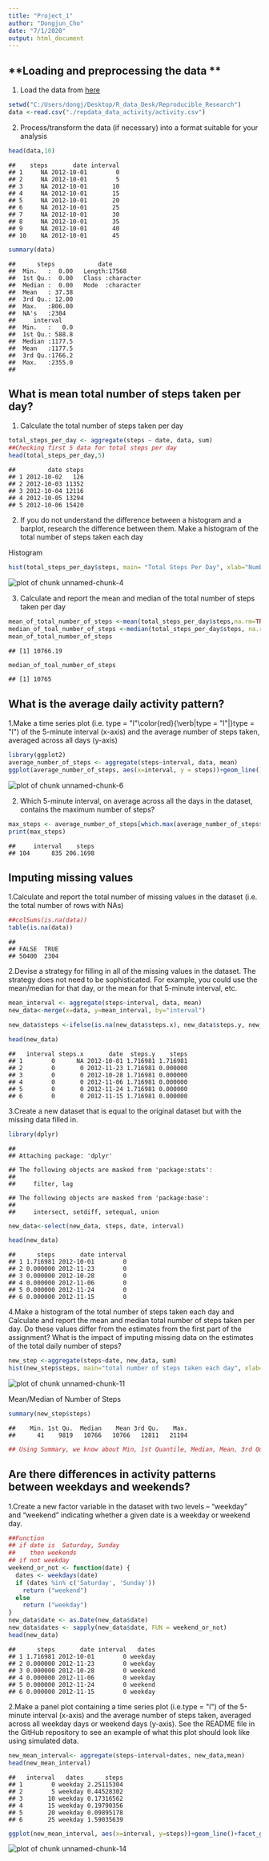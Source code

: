 ```yaml
---
title: "Project_1"
author: "Dongjun_Cho"
date: "7/1/2020"
output: html_document
---
```



## **Loading and preprocessing the data **

1. Load the data from [here](https://d396qusza40orc.cloudfront.net/repdata%2Fdata%2Factivity.zip) 

```r
setwd("C:/Users/dongj/Desktop/R_data_Desk/Reproducible_Research")
data <-read.csv("./repdata_data_activity/activity.csv")
```

2. Process/transform the data (if necessary) into a format suitable for your analysis

```r
head(data,10)
```

```
##    steps       date interval
## 1     NA 2012-10-01        0
## 2     NA 2012-10-01        5
## 3     NA 2012-10-01       10
## 4     NA 2012-10-01       15
## 5     NA 2012-10-01       20
## 6     NA 2012-10-01       25
## 7     NA 2012-10-01       30
## 8     NA 2012-10-01       35
## 9     NA 2012-10-01       40
## 10    NA 2012-10-01       45
```

```r
summary(data)
```

```
##      steps            date          
##  Min.   :  0.00   Length:17568      
##  1st Qu.:  0.00   Class :character  
##  Median :  0.00   Mode  :character  
##  Mean   : 37.38                     
##  3rd Qu.: 12.00                     
##  Max.   :806.00                     
##  NA's   :2304                       
##     interval     
##  Min.   :   0.0  
##  1st Qu.: 588.8  
##  Median :1177.5  
##  Mean   :1177.5  
##  3rd Qu.:1766.2  
##  Max.   :2355.0  
## 
```

## **What is mean total number of steps taken per day?**

1. Calculate the total number of steps taken per day

```r
total_steps_per_day <- aggregate(steps ~ date, data, sum)
##Checking first 5 data for total steps per day
head(total_steps_per_day,5)
```

```
##         date steps
## 1 2012-10-02   126
## 2 2012-10-03 11352
## 3 2012-10-04 12116
## 4 2012-10-05 13294
## 5 2012-10-06 15420
```
2. If you do not understand the difference between a histogram and a barplot, research the difference between them. Make a histogram of the total number of steps taken each day

Histogram

```r
hist(total_steps_per_day$steps, main= "Total Steps Per Day", xlab="Number of Steps")
```

![plot of chunk unnamed-chunk-4](figure/unnamed-chunk-4-1.png)

3. Calculate and report the mean and median of the total number of steps taken per day


```r
mean_of_total_number_of_steps <-mean(total_steps_per_day$steps,na.rm=TRUE)
median_of_toal_number_of_steps <-median(total_steps_per_day$steps, na.rm=TRUE)
mean_of_total_number_of_steps
```

```
## [1] 10766.19
```

```r
median_of_toal_number_of_steps
```

```
## [1] 10765
```

## **What is the average daily activity pattern?**

1.Make a time series plot (i.e. type = "l"\color{red}{\verb|type = "l"|}type = "l") of the 5-minute interval (x-axis) and the average number of steps taken, averaged across all days (y-axis)


```r
library(ggplot2)
average_number_of_steps <- aggregate(steps~interval, data, mean)
ggplot(average_number_of_steps, aes(x=interval, y = steps))+geom_line()+ labs(title="Average number of steps across all days", x= "Intervals", y= "steps")
```

![plot of chunk unnamed-chunk-6](figure/unnamed-chunk-6-1.png)


2. Which 5-minute interval, on average across all the days in the dataset, contains the maximum number of steps?


```r
max_steps <- average_number_of_steps[which.max(average_number_of_steps$steps),]
print(max_steps)
```

```
##     interval    steps
## 104      835 206.1698
```
## **Imputing missing values**

1.Calculate and report the total number of missing values in the dataset (i.e. the total number of rows with NAs)

```r
##colSums(is.na(data))
table(is.na(data))
```

```
## 
## FALSE  TRUE 
## 50400  2304
```


2.Devise a strategy for filling in all of the missing values in the dataset. The strategy does not need to be sophisticated. For example, you could use the mean/median for that day, or the mean for that 5-minute interval, etc.

```r
mean_interval <- aggregate(steps~interval, data, mean)
new_data<-merge(x=data, y=mean_interval, by="interval")

new_data$steps <-ifelse(is.na(new_data$steps.x), new_data$steps.y, new_data$steps.x)

head(new_data)
```

```
##   interval steps.x       date  steps.y    steps
## 1        0      NA 2012-10-01 1.716981 1.716981
## 2        0       0 2012-11-23 1.716981 0.000000
## 3        0       0 2012-10-28 1.716981 0.000000
## 4        0       0 2012-11-06 1.716981 0.000000
## 5        0       0 2012-11-24 1.716981 0.000000
## 6        0       0 2012-11-15 1.716981 0.000000
```

3.Create a new dataset that is equal to the original dataset but with the missing data filled in.


```r
library(dplyr)
```

```
## 
## Attaching package: 'dplyr'
```

```
## The following objects are masked from 'package:stats':
## 
##     filter, lag
```

```
## The following objects are masked from 'package:base':
## 
##     intersect, setdiff, setequal, union
```

```r
new_data<-select(new_data, steps, date, interval)

head(new_data)
```

```
##      steps       date interval
## 1 1.716981 2012-10-01        0
## 2 0.000000 2012-11-23        0
## 3 0.000000 2012-10-28        0
## 4 0.000000 2012-11-06        0
## 5 0.000000 2012-11-24        0
## 6 0.000000 2012-11-15        0
```

4.Make a histogram of the total number of steps taken each day and Calculate and report the mean and median total number of steps taken per day. Do these values differ from the estimates from the first part of the assignment? What is the impact of imputing missing data on the estimates of the total daily number of steps?


```r
new_step <-aggregate(steps~date, new_data, sum)
hist(new_step$steps, main="total number of steps taken each day", xlab="steps")
```

![plot of chunk unnamed-chunk-11](figure/unnamed-chunk-11-1.png)

Mean/Median of Number of Steps

```r
summary(new_step$steps)
```

```
##    Min. 1st Qu.  Median    Mean 3rd Qu.    Max. 
##      41    9819   10766   10766   12811   21194
```

```r
## Using Summary, we know about Min, 1st Quantile, Median, Mean, 3rd Quantile, MAx and NA's
```

## **Are there differences in activity patterns between weekdays and weekends?**

1.Create a new factor variable in the dataset with two levels – “weekday” and “weekend” indicating whether a given date is a weekday or weekend day.


```r
##Function 
## if date is  Saturday, Sunday
##    then weekends
## if not weekday
weekend_or_not <- function(date) {
  dates <- weekdays(date)
  if (dates %in% c('Saturday', 'Sunday'))
    return ("weekend")
  else
    return ("weekday")
}
new_data$date <- as.Date(new_data$date)
new_data$dates <- sapply(new_data$date, FUN = weekend_or_not)
head(new_data)
```

```
##      steps       date interval   dates
## 1 1.716981 2012-10-01        0 weekday
## 2 0.000000 2012-11-23        0 weekday
## 3 0.000000 2012-10-28        0 weekend
## 4 0.000000 2012-11-06        0 weekday
## 5 0.000000 2012-11-24        0 weekend
## 6 0.000000 2012-11-15        0 weekday
```

2.Make a panel plot containing a time series plot (i.e.type = "l") of the 5-minute interval (x-axis) and the average number of steps taken, averaged across all weekday days or weekend days (y-axis). See the README file in the GitHub repository to see an example of what this plot should look like using simulated data.


```r
new_mean_interval<- aggregate(steps~interval+dates, new_data,mean)
head(new_mean_interval)
```

```
##   interval   dates      steps
## 1        0 weekday 2.25115304
## 2        5 weekday 0.44528302
## 3       10 weekday 0.17316562
## 4       15 weekday 0.19790356
## 5       20 weekday 0.09895178
## 6       25 weekday 1.59035639
```

```r
ggplot(new_mean_interval, aes(x=interval, y=steps))+geom_line()+facet_grid(dates ~.)+ labs(x="Interval", y="Steps")
```

![plot of chunk unnamed-chunk-14](figure/unnamed-chunk-14-1.png)


